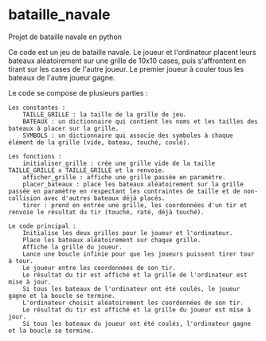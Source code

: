 # bataille_navale

Projet de bataille navale en python

Ce code est un jeu de bataille navale. Le joueur et l'ordinateur placent leurs bateaux aléatoirement sur une grille de 10x10 cases, puis s'affrontent en tirant sur les cases de l'autre joueur. Le premier joueur à couler tous les bateaux de l'autre joueur gagne.

Le code se compose de plusieurs parties :

    Les constantes :
        TAILLE_GRILLE : la taille de la grille de jeu.
        BATEAUX : un dictionnaire qui contient les noms et les tailles des bateaux à placer sur la grille.
        SYMBOLS : un dictionnaire qui associe des symboles à chaque élément de la grille (vide, bateau, touché, coulé).

    Les fonctions :
        initialiser_grille : crée une grille vide de la taille TAILLE_GRILLE x TAILLE_GRILLE et la renvoie.
        afficher_grille : affiche une grille passée en paramètre.
        placer_bateaux : place les bateaux aléatoirement sur la grille passée en paramètre en respectant les contraintes de taille et de non-collision avec d'autres bateaux déjà placés.
        tirer : prend en entrée une grille, les coordonnées d'un tir et renvoie le résultat du tir (touché, raté, déjà touché).

    Le code principal :
        Initialise les deux grilles pour le joueur et l'ordinateur.
        Place les bateaux aléatoirement sur chaque grille.
        Affiche la grille du joueur.
        Lance une boucle infinie pour que les joueurs puissent tirer tour à tour.
        Le joueur entre les coordonnées de son tir.
        Le résultat du tir est affiché et la grille de l'ordinateur est mise à jour.
        Si tous les bateaux de l'ordinateur ont été coulés, le joueur gagne et la boucle se termine.
        L'ordinateur choisit aléatoirement les coordonnées de son tir.
        Le résultat du tir est affiché et la grille du joueur est mise à jour.
        Si tous les bateaux du joueur ont été coulés, l'ordinateur gagne et la boucle se termine.
